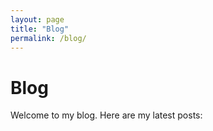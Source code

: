 ```yaml
---
layout: page
title: "Blog"
permalink: /blog/
---
```

# Blog

Welcome to my blog. Here are my latest posts:

